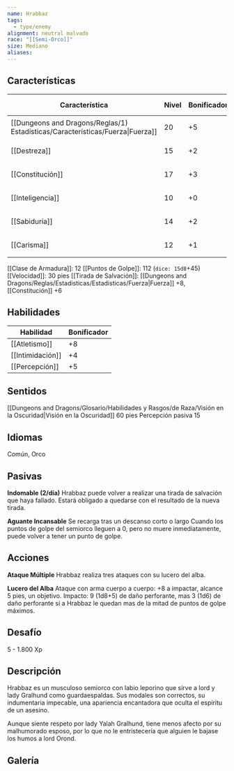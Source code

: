 ```yaml
---
name: Hrabbaz
tags:
  - type/enemy
alignment: neutral malvado
race: "[[Semi-Orco]]"
size: Mediano
aliases:
---
```


## Características
| Característica                                                                 | Nivel | Bonificador | Lanzar dado      |
| ------------------------------------------------------------------------------ | ----- | ----------- | ---------------- |
| [[Dungeons and Dragons/Reglas/1) Estadisticas/Características/Fuerza\|Fuerza]] | 20    | +5          | `dice: 1d20 + 0` |
| [[Destreza]]                                                                   | 15    | +2          | `dice: 1d20 + 0` |
| [[Constitución]]                                                               | 17    | +3          | `dice: 1d20 + 0` |
| [[Inteligencia]]                                                               | 10    | +0          | `dice: 1d20 + 0` |
| [[Sabiduría]]                                                                  | 14    | +2          | `dice: 1d20 + 0` |
| [[Carisma]]                                                                    | 12    | +1          | `dice: 1d20 + 0` |

[[Clase de Armadura]]: 12
[[Puntos de Golpe]]: 112 (`dice: 15d8`+45)
[[Velocidad]]: 30 pies
[[Tirada de Salvación]]: [[Dungeons and Dragons/Reglas/Estadisticas/Estadisticas/Fuerza|Fuerza]] +8, [[Constitución]] +6

## Habilidades
| Habilidad        | Bonificador |
| ---------------- | ----------- |
| [[Atletismo]]    | +8          |
| [[Intimidación]] | +4          |
| [[Percepción]]   | +5          |

## Sentidos

[[Dungeons and Dragons/Glosario/Habilidades y Rasgos/de Raza/Visión en la Oscuridad|Visión en la Oscuridad]] 60 pies
Percepción pasiva 15

## Idiomas

Común, Orco

## Pasivas

**Indomable (2/día)**
Hrabbaz puede volver a realizar una tirada de salvación que haya fallado. Estará obligado a quedarse con el resultado de la nueva tirada.

**Aguante Incansable**
Se recarga tras un descanso corto o largo
Cuando los puntos de golpe del semiorco lleguen a 0, pero no muere inmediatamente, puede volver a tener un punto de golpe.

## Acciones

**Ataque Múltiple**
Hrabbaz realiza tres ataques con su lucero del alba.

**Lucero del Alba**
Ataque con arma cuerpo a cuerpo: +8 a impactar, alcance 5 pies, un objetivo.
Impacto: 9 (1d8+5) de daño perforante, mas 3 (1d6) de daño perforante si a Hrabbaz le quedan mas de la mitad de puntos de golpe máximos.

## Desafío

5 - 1.800 Xp

## Descripción

Hrabbaz es un musculoso semiorco con labio leporino que sirve a lord y lady Gralhund como guardaespaldas. Sus modales son correctos, su indumentaria impecable, una apariencia encantadora que oculta el espíritu  de un asesino.

Aunque siente respeto por lady Yalah Gralhund, tiene menos afecto por su malhumorado esposo, por lo que no le entristecería que alguien le bajase los humos a lord Orond.

## Galería